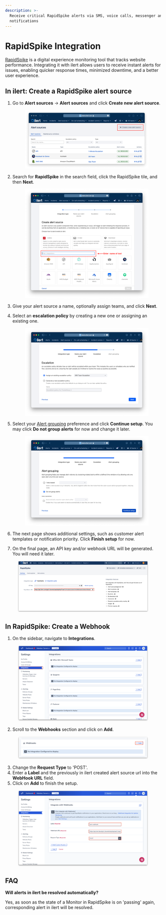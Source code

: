 ```yaml
---
description: >-
  Receive critical RapidSpike alerts via SMS, voice calls, messenger and push
  notifications
---
```


# RapidSpike Integration

[RapidSpike](https://www.rapidspike.com/) is a digital experience monitoring tool that tracks website performance. Integrating it with ilert allows users to receive instant alerts for issues, enabling quicker response times, minimized downtime, and a better user experience.

## In ilert: Create a RapidSpike alert source <a href="#create-alarm-source" id="create-alarm-source"></a>

1.  Go to **Alert sources** -> **Alert sources** and click **Create new alert source**.

    <figure><img src="../.gitbook/assets/Screenshot 2023-08-28 at 10.21.10.png" alt=""><figcaption></figcaption></figure>
2.  Search for **RapidSpike** in the search field, click the RapidSpike tile, and then **Next**.&#x20;

    <figure><img src="../.gitbook/assets/Screenshot 2023-08-28 at 10.24.23.png" alt=""><figcaption></figcaption></figure>
3. Give your alert source a name, optionally assign teams, and click **Next**.
4.  Select an **escalation policy** by creating a new one or assigning an existing one.

    <figure><img src="../.gitbook/assets/Screenshot 2023-08-28 at 11.37.47.png" alt=""><figcaption></figcaption></figure>
5.  Select your [Alert grouping](../alerting/alert-sources.md#alert-grouping) preference and click **Continue setup**. You may click **Do not group alerts** for now and change it later.&#x20;

    <figure><img src="../.gitbook/assets/Screenshot 2023-08-28 at 11.38.24.png" alt=""><figcaption></figcaption></figure>
6. The next page shows additional settings, such as customer alert templates or notification priority. Click **Finish setup** for now.
7. On the final page, an API key and/or webhook URL will be generated. You will need it later.

<figure><img src="../.gitbook/assets/il-1 (1) (1).png" alt="" width="563"><figcaption></figcaption></figure>

## In RapidSpike: Create a Webhook

1. On the sidebar, navigate to **Integrations**.

<figure><img src="../.gitbook/assets/1 (1) (1) (1) (1) (1) (1).png" alt=""><figcaption></figcaption></figure>

2. Scroll to the **Webhooks** section and click on **Add**.

<figure><img src="../.gitbook/assets/2 (1) (1) (1) (1) (1) (2).png" alt=""><figcaption></figcaption></figure>

3. Change the **Request Type** to 'POST'.
4. Enter a **Label** and the previously in ilert created alert source url into the **WebHook URL** field.
5. Click on **Add** to finish the setup.

<figure><img src="../.gitbook/assets/3 (1) (1) (1) (1) (1).png" alt=""><figcaption></figcaption></figure>

## FAQ <a href="#faq" id="faq"></a>

**Will alerts in ilert be resolved automatically?**

Yes, as soon as the state of a Monitor in RapidSpike is on 'passing' again, corresponding alert in ilert will be resolved.
